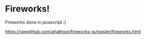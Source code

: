 Fireworks!
==========

Fireworks done in javascript :)

https://rawgithub.com/ahathoor/fireworks-js/master/fireworks.html
